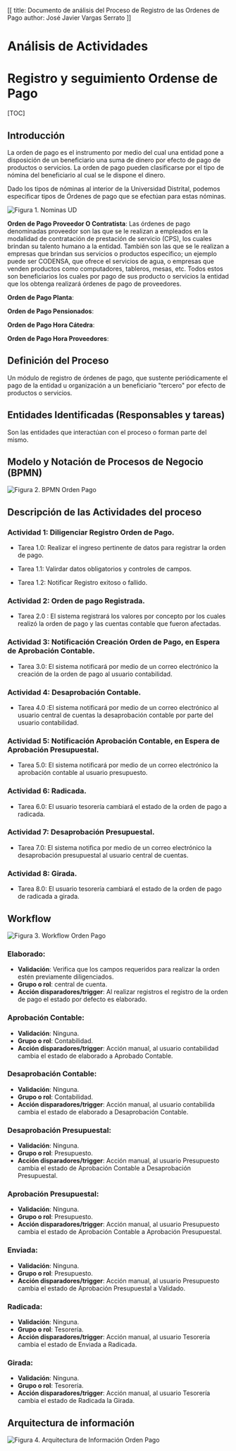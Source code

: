 [[
title: Documento de análisis del Proceso de Registro de las Ordenes de Pago
author: José Javier Vargas Serrato
]]

Análisis de Actividades
=======================

Registro y seguimiento Ordense de Pago
==========================

[TOC]

Introducción
------------

La orden de pago es el instrumento por medio del cual una entidad pone a disposición de un beneficiario una suma de dinero por efecto de pago de productos o servicios. La orden de pago pueden clasificarse  por el tipo de nómina del beneficiario al cual se le dispone el dinero.

Dado los tipos de nóminas al interior de la Universidad Distrital, podemos especificar tipos de Órdenes de pago que se efectúan para estas nóminas.


![Figura 1. Nominas UD](../img/nominas.jpg)


**Orden de Pago Proveedor O Contratista**:  Las órdenes de pago denominadas proveedor son las que se le realizan a empleados en la modalidad de contratación de prestación de servicio (CPS), los cuales brindan su talento humano a la entidad.
También son las que se le realizan a empresas que brindan sus servicios o productos específico; un ejemplo puede ser CODENSA, que ofrece el servicios de agua, o empresas que venden productos como computadores, tableros, mesas, etc. Todos estos son beneficiarios los cuales por pago de sus producto o servicios la entidad que los obtenga realizará órdenes de pago de proveedores.

**Orden de Pago Planta**:

**Orden de Pago Pensionados**:

**Orden de Pago Hora Cátedra**:

**Orden de Pago Hora Proveedores**:


Definición del Proceso
----------------------

Un módulo de registro de órdenes de pago, que sustente periódicamente el pago de la entidad u organización a un beneficiario "tercero" por efecto de productos o servicios.


Entidades Identificadas (Responsables y tareas)
-----------------------------------------------

Son las entidades que interactúan con el proceso o forman parte del mismo.


Modelo y Notación de Procesos de Negocio (BPMN)
-----------------------------------------------

![Figura 2. BPMN Orden Pago ](../img/OrdenPagoProveedor.jpg)


Descripción de las Actividades del proceso
------------------------------------------
### Actividad 1: Diligenciar Registro Orden de Pago.

* Tarea 1.0: Realizar el ingreso pertinente de datos  para registrar la orden de pago.

* Tarea 1.1: Valirdar datos obligatorios y controles de campos.

* Tarea 1.2: Notificar Registro exitoso o fallido.


### Actividad 2: Orden de pago Registrada.

* Tarea 2.0 : El sistema registrará los valores por concepto por los cuales realizó la orden de pago y  las cuentas contable que fueron afectadas.


### Actividad 3: Notificación Creación Orden de Pago, en Espera de Aprobación Contable.

* Tarea 3.0: El sistema notificará por medio de un correo electrónico la creación de la orden de pago al usuario contabilidad.


### Actividad 4: Desaprobación Contable.

* Tarea 4.0 :El sistema notificará por medio de un correo electrónico al usuario central de cuentas la  desaprobación contable por parte del usuario contabilidad.


### Actividad 5: Notificación Aprobación Contable, en Espera de Aprobación Presupuestal.

* Tarea 5.0: El sistema notificará por medio de un correo electrónico la aprobación contable al usuario presupuesto.

### Actividad 6: Radicada.

* Tarea 6.0: El usuario tesorería cambiará el estado de la orden de pago a radicada.

### Actividad 7: Desaprobación Presupuestal.

* Tarea 7.0: El sistema notifica por medio  de un correo electrónico la desaprobación presupuestal al usuario central de cuentas.

### Actividad 8: Girada.

* Tarea 8.0: El usuario tesorería cambiará el estado de la orden de pago de radicada a girada.


Workflow
-----------------------------------------------

![Figura 3. Workflow Orden Pago ](../img/WordFlowOp.png)

### Elaborado:

* **Validación**: Verifica que los campos requeridos para realizar la orden estén previamente diligenciados.
* **Grupo o rol**: central de cuenta.
* **Acción disparadores/trigger**: Al realizar registros el registro de la orden de pago el estado por defecto es elaborado.

### Aprobación Contable:
* **Validación**: Ninguna.
* **Grupo o rol**: Contabilidad.
* **Acción disparadores/trigger**: Acción manual, al usuario contabilidad cambia el estado de elaborado a Aprobado Contable.

### Desaprobación Contable:

* **Validación**: Ninguna.
* **Grupo o rol**: Contabilidad.
* **Acción disparadores/trigger**: Acción manual, al usuario contabilida cambia el estado de elaborado a Desaprobación Contable.


### Desaprobación Presupuestal:
* **Validación**: Ninguna.
* **Grupo o rol**: Presupuesto.
* **Acción disparadores/trigger**: Acción manual, al usuario Presupuesto cambia el estado de Aprobación Contable  a Desaprobación Presupuestal.


### Aprobación Presupuestal:
* **Validación**: Ninguna.
* **Grupo o rol**: Presupuesto.
* **Acción disparadores/trigger**: Acción manual, al usuario Presupuesto cambia el estado de Aprobación Contable  a Aprobación Presupuestal.


### Enviada:
* **Validación**: Ninguna.
* **Grupo o rol**: Presupuesto.
* **Acción disparadores/trigger**: Acción manual, al usuario Presupuesto cambia el estado de Aprobación Presupuestal a Validado.


### Radicada:
* **Validación**: Ninguna.
* **Grupo o rol**: Tesorería.
* **Acción disparadores/trigger**: Acción manual, al usuario Tesorería cambia el estado de Enviada a Radicada.


### Girada:
* **Validación**: Ninguna.
* **Grupo o rol**: Tesorería.
* **Acción disparadores/trigger**: Acción manual, al usuario Tesorería cambia el estado de  Radicada la Girada.


Arquitectura de información
-----------------------------------------------

![Figura 4. Arquitectura de Información Orden Pago ](../img/ArquitecturaInformacion.png)